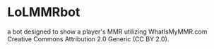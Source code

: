 # LoLMMRbot
a bot designed to show a player's MMR utilizing WhatIsMyMMR.com
Creative Commons Attribution 2.0 Generic (CC BY 2.0).

